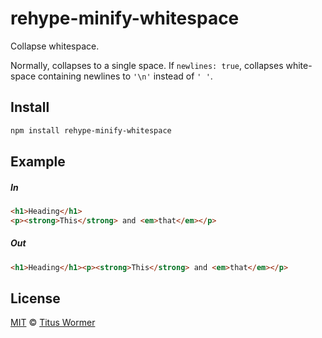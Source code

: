 <!--This file is generated by `build-packages.js`-->

# rehype-minify-whitespace

Collapse whitespace.

Normally, collapses to a single space.  If `newlines: true`,
collapses white-space containing newlines to `'\n'` instead
of `' '`.

## Install

```sh
npm install rehype-minify-whitespace
```

## Example

##### In

```html
<h1>Heading</h1>
<p><strong>This</strong> and <em>that</em></p>
```

##### Out

```html
<h1>Heading</h1><p><strong>This</strong> and <em>that</em></p>
```

## License

[MIT](https://github.com/rehypejs/rehype-minify/blob/master/license) © [Titus Wormer](https://wooorm.com)
